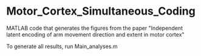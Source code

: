 # Motor_Cortex_Simultaneous_Coding
 MATLAB code that generates the figures from the paper "Independent latent encoding of arm movement direction and extent in motor cortex"
 
 To generate all results, run Main_analyses.m
